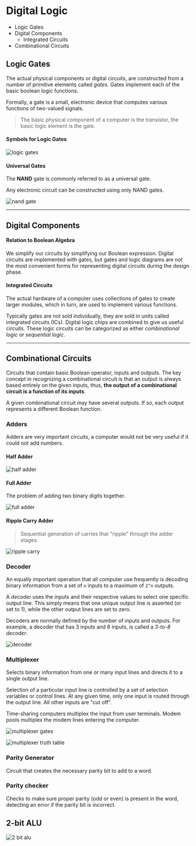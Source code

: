 # Digital Logic

* Logic Gates
* Digital Components
    * Integrated Circuits
* Combinational Circuits

## Logic Gates

The actual physical components or digital circuits, are constructed from
a number of primitive elements called _gates_. Gates implement each of
the basic boolean logic functions.

Formally, a gate is a small, electronic device that computes various functions
of two-valued signals.

> The basic physical component of a computer is the transistor,
> the basic logic element is the gate.

#### Symbols for Logic Gates

![logic gates](logic-gates.jpg)

#### Universal Gates

The __NAND__ gate is commonly referred to as a universal gate.

Any electronic circuit can be constructed using only NAND gates.

![nand gate](nand-gate.gif)

---

## Digital Components

#### Relation to Boolean Algebra

We simplify our circuits by simplifying our Boolean expression. Digital circuits
are implemented with gates, but gates and logic diagrams are not the most convenient
forms for representing digital circuits during the design phase.

#### Integrated Circuits

The actual hardware of a computer uses collections of gates to create larger modules, which in turn,
are used to implement various functions.

Typically gates are not sold individually, they are sold in units called integrated circuits (ICs).
Digital logic chips are combined to give us useful circuits. These logic circuits can be categorized
as either _combinational logic_ or _sequential logic_. 

---

## Combinational Circuits

Circuits that contain basic Boolean operator, inputs and outputs. The key concept in recognizing a
combinational circuit is that an output is always based entirely on the given inputs, thus, __the
output of a combinational circuit is a function of its inputs__.

A given combinational circuit may have several outputs. If so, each output represents a different
Boolean function.

### Adders 

Adders are very important circuits, a computer would not be very useful if it could not
add numbers.

#### Half Adder

![half adder](./circuits/half-adder.png) 

#### Full Adder

The problem of adding two binary digits together.

![full adder](./circuits/full-adder.gif)

#### Ripple Carry Adder

> Sequential generation of carries that "ripple" through the adder stages.

![ripple carry](./circuits/ripple-carry.pbm)

### Decoder

An equally important operation that all computer use frequently is decoding binary information
from a set of `n` inputs to a maximum of `2^n` outputs.

A _decoder_ uses the inputs and their respective values to select one specific output line. This simply
means that one unique output line is asserted (or set to 1), while the other output lines are set
to zero.

Decoders are normally defined by the number of inputs and outputs. For example, a decoder that
has 3 inputs and 8 inputs, is called a _3-to-8 decoder_.

![decoder](./circuits/decoder.gif)

### Multiplexer

Selects binary information from one or many input lines and directs it to a single output line.

Selection of a particular input line is controlled by a set of selection variables or control lines. At any
given time, only one input is routed through the output line. All other inputs are "cut off".

Time-sharing computers multiplex the input from user terminals. Modem pools multiplex the modem lines
entering the computer.

![multiplexer gates](./circuits/multiplexer1.png)

![multiplexer truth table](./circuits/multiplexer2.png)

### Parity Generator

Circuit that creates the necessary parity bit to add to a word.

### Parity checker

Checks to make sure proper parity (odd or even) is present in the word, detecting an
error if the parity bit is incorrect.

## 2-bit ALU

![2 bit alu](./circuits/2bitalu.jpg)
